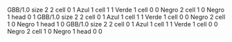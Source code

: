 <gs-board> GBB/1.0
size 2 2
cell 0 1 Azul 1 
cell 1 1 Verde 1 
cell 0 0 Negro 2 
cell 1 0 Negro 1 
head 0 1
 </gs-board>
<gs-board> GBB/1.0
size 2 2
cell 0 1 Azul 1 
cell 1 1 Verde 1 
cell 0 0 Negro 2 
cell 1 0 Negro 1 
head 1 0
 </gs-board>
<gs-board> GBB/1.0
size 2 2
cell 0 1 Azul 1 
cell 1 1 Verde 1 
cell 0 0 Negro 2 
cell 1 0 Negro 1 
head 0 0
 </gs-board>
